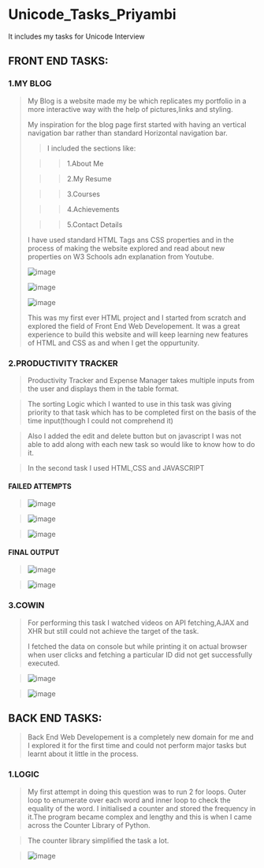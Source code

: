 # Unicode_Tasks_Priyambi

It includes my tasks for Unicode Interview

## FRONT END TASKS:
### 1.MY BLOG
>My Blog is a website made my be which replicates my portfolio in a more interactive way with the help of pictures,links and styling.
>
>My inspiration for the blog page first started with having an vertical navigation bar rather than standard Horizontal navigation bar.
>>I included the sections like:
>
>>>1.About Me
>
>>>2.My Resume
>
>>>3.Courses
>
>>>4.Achievements
>
>>>5.Contact Details
>
>I have used standard  HTML Tags ans CSS properties and in the process of making the website explored and read about new properties on W3 Schools adn explanation from Youtube.
>> 
>![image](https://user-images.githubusercontent.com/79246912/127487247-53875ac4-33b9-4fd5-8cfb-9218088c474a.png)
>
>![image](https://user-images.githubusercontent.com/79246912/127487530-a36246f2-cc1d-4cf1-9736-c1a34476cbd2.png)
>
>![image](https://user-images.githubusercontent.com/79246912/127494415-c4c6fe0f-8864-41a9-912f-2e1be96c9df6.png)
>
>This was my first ever HTML project and I started from scratch and explored the field of Front End Web Developement. It was a great experience to build this website and will keep learning new features of HTML and CSS as and when I get the oppurtunity.

### 2.PRODUCTIVITY TRACKER
>Productivity Tracker and Expense Manager takes multiple inputs from the user and displays them in the table format.

>The sorting Logic which I wanted to use in this task was giving priority to that task which has to be completed first on the basis of the time input(though I could not comprehend it)

>Also I added the edit and delete button but on javascript I was not able to add along with each new task so would like to know how to do it.

>In the second task I used HTML,CSS and JAVASCRIPT 

#### FAILED ATTEMPTS

>![image](https://user-images.githubusercontent.com/79246912/127498676-1a46410c-0fa6-4792-a9f9-90fb424ee241.png)

>![image](https://user-images.githubusercontent.com/79246912/127498938-7d5c1e57-c1ce-420f-8cdc-73f19c0b70a1.png)

>![image](https://user-images.githubusercontent.com/79246912/127499155-f7d5b574-89e2-4b41-85c4-50bd6b2cc472.png)

#### FINAL OUTPUT
>![image](https://user-images.githubusercontent.com/79246912/127499505-6146b6ef-976b-4324-824e-399d9b33d966.png)

>![image](https://user-images.githubusercontent.com/79246912/127499574-70891349-eac8-4f82-b5a6-2be19a15178c.png)


### 3.COWIN
>For performing this task I watched videos on API fetching,AJAX and XHR but still could not achieve the target of the task.
>
>I fetched the data on console but while printing it on actual browser when user clicks and fetching a particular ID did not get successfully executed.

>![image](https://user-images.githubusercontent.com/79246912/127604211-475c5f12-39c7-471f-82e0-d9289aca524a.png)

>![image](https://user-images.githubusercontent.com/79246912/127604284-ec6d3418-323e-4e33-b98e-db660a538572.png)





## BACK END TASKS:

>Back End Web Developement is a completely new domain for me and I explored it for the first time and could not perform major tasks but learnt about it little in the process.

### 1.LOGIC

>My first attempt in doing this question was to run 2 for loops. Outer loop to enumerate over each word and inner loop to check the equality of the word. I initialised a counter and stored the frequency in it.The program became complex and lengthy and this is when I came across the Counter Library of Python.

>The counter library simplified the task a lot.

>![image](https://user-images.githubusercontent.com/79246912/127605135-985459ca-c985-480f-a7ae-fb3985a96c0e.png)

